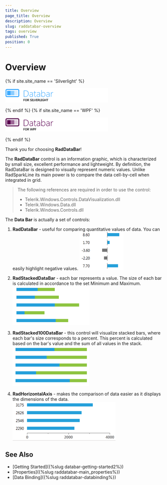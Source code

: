 ```yaml
---
title: Overview
page_title: Overview
description: Overview
slug: raddatabar-overview
tags: overview
published: True
position: 0
---
```


# Overview

{% if site.site_name == 'Silverlight' %}

![](images/RadDataBar_overview_01.png)

{% endif %}
{% if site.site_name == 'WPF' %}

![](images/RadDataBar_overview_01wpf.png)

{% endif %}

Thank you for choosing __RadDataBar__!

The __RadDataBar__ control is an information graphic, which is characterized by small size, excellent performance and lightweight. By definition, the RadDataBar is designed to visually represent numeric values. Unlike RadSparkLine its main power is to compare the data cell-by-cell when integrated in grid.

>The following references are required in order to use the control:             
>	- Telerik.Windows.Controls.DataVisualization.dll
>	- Telerik.Windows.Data.dll
>	- Telerik.Windows.Controls.dll

The __Data Bar__ is actually a set of controls:

1. __RadDataBar__ - useful for comparing quantitative values of data. You can easily highlight negative values. 
    ![](images/RadDataBar_databar.PNG)

2. __RadStackedDataBar__ - each bar represents a value. The size of each bar is calculated in accordance to the set Minimum and Maximum. 
    ![](images/RadDataBar_stackeddatabar.PNG)

3. __RadStacked100DataBar__ - this control will visualize stacked bars, where each bar's size corresponds to a percent. This percent is calculated based on the bar's value and the sum of all values in the stack. 
    ![](images/RadDataBar_stacked100databar.PNG)

4. __RadHorizontalAxis__ - makes the comparison of data easier as it displays the dimensions of the data.
    ![Rad Data Bar dataaxis](images/RadDataBar_dataaxis.png)
    
## See Also

* [Getting Started]({%slug databar-getting-started2%})
* [Properties]({%slug raddatabar-main_properties%})
* [Data Binding]({%slug raddatabar-databinding%})
